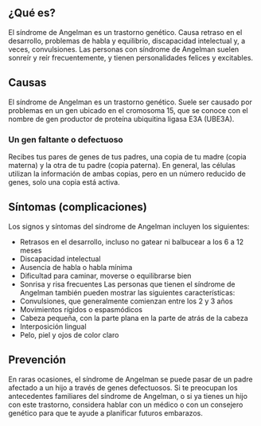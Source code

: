 ﻿## ¿Qué es?
El síndrome de Angelman es un trastorno genético. Causa retraso en el desarrollo, problemas de habla y equilibrio, discapacidad intelectual y, a veces, convulsiones. Las personas con síndrome de Angelman suelen sonreír y reír frecuentemente, y tienen personalidades felices y excitables.
## Causas
El síndrome de Angelman es un trastorno genético. Suele ser causado por problemas en un gen ubicado en el cromosoma 15, que se conoce con el nombre de gen productor de proteína ubiquitina ligasa E3A (UBE3A).

### **Un gen faltante o defectuoso**
Recibes tus pares de genes de tus padres, una copia de tu madre (copia materna) y la otra de tu padre (copia paterna).
En general, las células utilizan la información de ambas copias, pero en un número reducido de genes, solo una copia está activa.

## Síntomas (complicaciones)

Los signos y síntomas del síndrome de Angelman incluyen los siguientes:
-	Retrasos en el desarrollo, incluso no gatear ni balbucear a los 6 a 12 meses
-	Discapacidad intelectual
-	Ausencia de habla o habla mínima
-	Dificultad para caminar, moverse o equilibrarse bien
-	Sonrisa y risa frecuentes
Las personas que tienen el síndrome de Angelman también pueden mostrar las siguientes características:
-	Convulsiones, que generalmente comienzan entre los 2 y 3 años
-	Movimientos rígidos o espasmódicos
-	Cabeza pequeña, con la parte plana en la parte de atrás de la cabeza
-	Interposición lingual
-	Pelo, piel y ojos de color claro

## Prevención
En raras ocasiones, el síndrome de Angelman se puede pasar de un padre afectado a un hijo a través de genes defectuosos. Si te preocupan los antecedentes familiares del síndrome de Angelman, o si ya tienes un hijo con este trastorno, considera hablar con un médico o con un consejero genético para que te ayude a planificar futuros embarazos.


